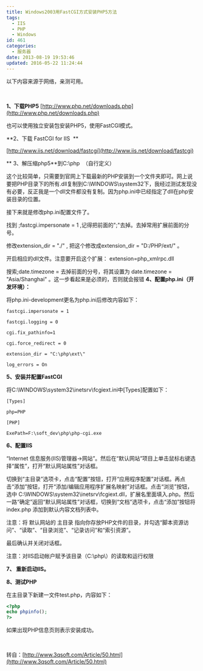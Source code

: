 ```yaml
---
title: Windows2003用FastCGI方式安装PHP5方法
tags:
  - IIS
  - PHP
  - Windows
id: 461
categories:
  - 服务器
date: 2013-08-19 19:53:46
updated: 2016-05-22 11:24:44
---
```


以下内容来源于网络，亲测可用。

&nbsp;

**1、下载PHP5**
[http://www.php.net/downloads.php](http://www.php.net/downloads.php)

也可以使用独立安装包安装PHP5，使用FastCGI模式。

**2、下载 FastCGI for IIS  **

[http://www.iis.net/download/fastcgi](http://www.iis.net/download/fastcgi)

** 3、解压缩php5**到C:\php  （自行定义）

这个比较简单，只需要到官网上下载最新的PHP安装到一个文件夹即可。网上说要把PHP目录下的所有.dll复制到C:\WINDOWS\system32下，我经过测试发现没有必要，反正我是一个dll文件都没有复制。因为php.ini中已经指定了dll在php安装目录的位置。

接下来就是修改php.ini配置文件了。

找到 ;fastcgi.impersonate = 1 ,记得把前面的";"去掉。去掉常用扩展前面的分号。

修改extension_dir = "./" , 把这个修改成extension_dir = "D:/PHP/ext/" 。

开启相应的dll文件。注意要开启这个扩展： extension=php_xmlrpc.dll

搜索;date.timezone = 去掉前面的分号，将其设置为 date.timezone = "Asia/Shanghai" 。这一步看起来是必须的，否则就会报错
**4、配置php.ini（开发环境）：**

将php.ini-development更名为php.ini后修改内容如下：

```
fastcgi.impersonate = 1

fastcgi.logging = 0

cgi.fix_pathinfo=1

cgi.force_redirect = 0

extension_dir = "C:\php\ext\"

log_errors = On
```

**5、安装并配置FastCGI**

将C:\WINDOWS\system32\inetsrv\fcgiext.ini中[Types]配置如下：

```
[Types]

php=PHP

[PHP]

ExePath=F:\soft_dev\php\php-cgi.exe
```

**6、配置IIS**

“Internet 信息服务(IIS)管理器->网站”。然后在“默认网站”项目上单击鼠标右键选择“属性”，打开“默认网站属性”对话框。

切换到“主目录”选项卡，点击“配置”按钮，打开“应用程序配置”对话框。再点击“添加”按钮，打开“添加/编辑应用程序扩展名映射”对话框。点击“浏览”按钮，选中 C:\WINDOWS\system32\inetsrv\fcgiext.dll，扩展名里面填入.php。然后一路“确定”返回“默认网站属性”对话框，切换到“文档”选项卡，点击“添加”按钮将index.php 添加到默认内容文档列表中。

注意：将 默认网站的 主目录 指向你存放PHP文件的目录，并勾选“脚本资源访问”、“读取”、“目录浏览”、“记录访问”和“索引资源”。

最后确认并关闭对话框。

注意：对IIS启动帐户赋予该目录（C:\php\）的读取和运行权限

**7、 重新启动IIS。**

**8、测试PHP**

在主目录下新建一文件test.php，内容如下：

```php
<?php
echo phpinfo();
?>
```

如果出现PHP信息页则表示安装成功。

&nbsp;

转自：[http://www.3qsoft.com/Article/50.html](http://www.3qsoft.com/Article/50.html)